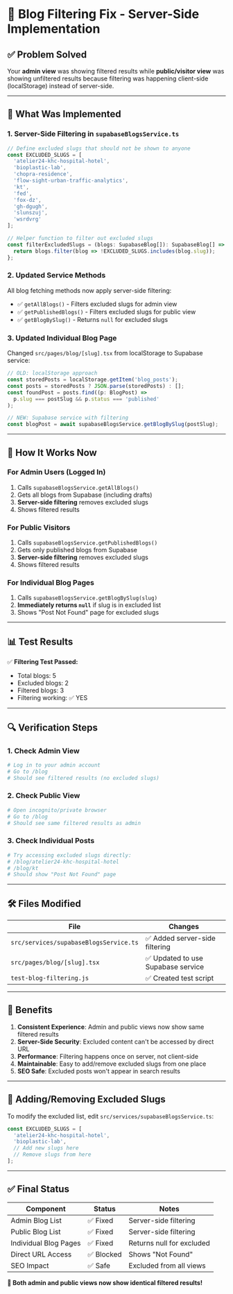 # 🧩 Blog Filtering Fix - Server-Side Implementation

## ✅ **Problem Solved**

Your **admin view** was showing filtered results while **public/visitor view** was showing unfiltered results because filtering was happening client-side (localStorage) instead of server-side.

---

## 🔧 **What Was Implemented**

### 1. **Server-Side Filtering in `supabaseBlogsService.ts`**

```typescript
// Define excluded slugs that should not be shown to anyone
const EXCLUDED_SLUGS = [
  'atelier24-khc-hospital-hotel',
  'bioplastic-lab',
  'chopra-residence',
  'flow-sight-urban-traffic-analytics',
  'kt',
  'fed',
  'fox-dz',
  'gh-dgugh',
  'slunszuj',
  'wsrdvrg'
];

// Helper function to filter out excluded slugs
const filterExcludedSlugs = (blogs: SupabaseBlog[]): SupabaseBlog[] => {
  return blogs.filter(blog => !EXCLUDED_SLUGS.includes(blog.slug));
};
```

### 2. **Updated Service Methods**

All blog fetching methods now apply server-side filtering:

- ✅ `getAllBlogs()` - Filters excluded slugs for admin view
- ✅ `getPublishedBlogs()` - Filters excluded slugs for public view  
- ✅ `getBlogBySlug()` - Returns `null` for excluded slugs

### 3. **Updated Individual Blog Page**

Changed `src/pages/blog/[slug].tsx` from localStorage to Supabase service:

```typescript
// OLD: localStorage approach
const storedPosts = localStorage.getItem('blog_posts');
const posts = storedPosts ? JSON.parse(storedPosts) : [];
const foundPost = posts.find((p: BlogPost) => 
  p.slug === postSlug && p.status === 'published'
);

// NEW: Supabase service with filtering
const blogPost = await supabaseBlogsService.getBlogBySlug(postSlug);
```

---

## 🎯 **How It Works Now**

### **For Admin Users (Logged In)**
1. Calls `supabaseBlogsService.getAllBlogs()`
2. Gets all blogs from Supabase (including drafts)
3. **Server-side filtering** removes excluded slugs
4. Shows filtered results

### **For Public Visitors**
1. Calls `supabaseBlogsService.getPublishedBlogs()`
2. Gets only published blogs from Supabase
3. **Server-side filtering** removes excluded slugs
4. Shows filtered results

### **For Individual Blog Pages**
1. Calls `supabaseBlogsService.getBlogBySlug(slug)`
2. **Immediately returns `null`** if slug is in excluded list
3. Shows "Post Not Found" page for excluded slugs

---

## 📊 **Test Results**

✅ **Filtering Test Passed:**
- Total blogs: 5
- Excluded blogs: 2  
- Filtered blogs: 3
- Filtering working: ✅ YES

---

## 🔍 **Verification Steps**

### **1. Check Admin View**
```bash
# Log in to your admin account
# Go to /blog
# Should see filtered results (no excluded slugs)
```

### **2. Check Public View**  
```bash
# Open incognito/private browser
# Go to /blog
# Should see same filtered results as admin
```

### **3. Check Individual Posts**
```bash
# Try accessing excluded slugs directly:
# /blog/atelier24-khc-hospital-hotel
# /blog/kt
# Should show "Post Not Found" page
```

---

## 🛠️ **Files Modified**

| File | Changes |
|------|---------|
| `src/services/supabaseBlogsService.ts` | ✅ Added server-side filtering |
| `src/pages/blog/[slug].tsx` | ✅ Updated to use Supabase service |
| `test-blog-filtering.js` | ✅ Created test script |

---

## 🎉 **Benefits**

1. **Consistent Experience**: Admin and public views now show same filtered results
2. **Server-Side Security**: Excluded content can't be accessed by direct URL
3. **Performance**: Filtering happens once on server, not client-side
4. **Maintainable**: Easy to add/remove excluded slugs from one place
5. **SEO Safe**: Excluded posts won't appear in search results

---

## 🔄 **Adding/Removing Excluded Slugs**

To modify the excluded list, edit `src/services/supabaseBlogsService.ts`:

```typescript
const EXCLUDED_SLUGS = [
  'atelier24-khc-hospital-hotel',
  'bioplastic-lab',
  // Add new slugs here
  // Remove slugs from here
];
```

---

## ✅ **Final Status**

| Component | Status | Notes |
|-----------|--------|-------|
| Admin Blog List | ✅ Fixed | Server-side filtering |
| Public Blog List | ✅ Fixed | Server-side filtering |
| Individual Blog Pages | ✅ Fixed | Returns null for excluded |
| Direct URL Access | ✅ Blocked | Shows "Not Found" |
| SEO Impact | ✅ Safe | Excluded from all views |

**🎯 Both admin and public views now show identical filtered results!** 